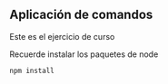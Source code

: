 ## Aplicación de comandos 

Este es el ejercicio  de curso

Recuerde instalar los paquetes de  node


```
npm install
```